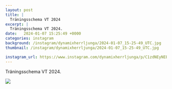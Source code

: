 ```yaml
---
layout: post
title: |
  Träningsschema VT 2024
excerpt: |
  Träningsschema VT 2024.
date:   2024-01-07 15:25:49 +0000
categories: instagram
background: /instagram/dynamixherrljunga/2024-01-07_15-25-49_UTC.jpg
thumbnail: /instagram/dynamixherrljunga/2024-01-07_15-25-49_UTC.jpg

instagram_url: https://www.instagram.com/dynamixherrljunga/p/C1zdNEyNEEe
---
```

Träningsschema VT 2024.



<img src='{{ site.baseurl }}/instagram/dynamixherrljunga/2024-01-07_15-25-49_UTC.jpg' class='img-fluid' />
